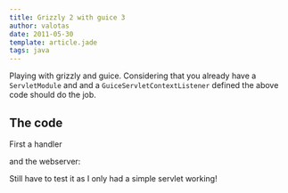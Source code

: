 ```yaml
---
title: Grizzly 2 with guice 3
author: valotas
date: 2011-05-30
template: article.jade
tags: java
---
```


Playing with grizzly and guice. Considering that you already have a `ServletModule` and and a `GuiceServletContextListener` defined the above code should do the job.

## The code

First a handler

<script src="https://gist.github.com/valotas/999051.js?file=GuiceHandler.java"></script>

and the webserver:

<script src="https://gist.github.com/valotas/999051.js?file=WebServer.java"></script>

Still have to test it as I only had a simple servlet working!
